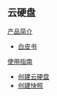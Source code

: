 ## 云硬盘

[产品简介]()
 
* [白皮书](平台服务/云硬盘/产品简介/云硬盘白皮书.md)

[使用指南]()

* [创建云硬盘](平台服务/云硬盘/使用指南/创建云硬盘.md)
* [创建快照](平台服务/云硬盘/使用指南/创建快照.md)
